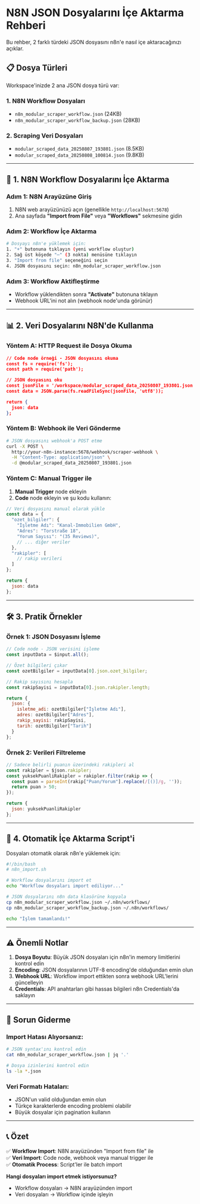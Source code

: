 # N8N JSON Dosyalarını İçe Aktarma Rehberi

Bu rehber, 2 farklı türdeki JSON dosyasını n8n'e nasıl içe aktaracağınızı açıklar.

## 📋 Dosya Türleri

Workspace'inizde 2 ana JSON dosya türü var:

### 1. **N8N Workflow Dosyaları** 
- `n8n_modular_scraper_workflow.json` (24KB)
- `n8n_modular_scraper_workflow_backup.json` (28KB)

### 2. **Scraping Veri Dosyaları**
- `modular_scraped_data_20250807_193801.json` (8.5KB)
- `modular_scraped_data_20250808_100814.json` (9.8KB)

---

## 🔄 1. N8N Workflow Dosyalarını İçe Aktarma

### Adım 1: N8N Arayüzüne Giriş
1. N8N web arayüzünüzü açın (genellikle `http://localhost:5678`)
2. Ana sayfada **"Import from File"** veya **"Workflows"** sekmesine gidin

### Adım 2: Workflow İçe Aktarma
```bash
# Dosyayı n8n'e yüklemek için:
1. "+" butonuna tıklayın (yeni workflow oluştur)
2. Sağ üst köşede "⋯" (3 nokta) menüsüne tıklayın
3. "Import from file" seçeneğini seçin
4. JSON dosyasını seçin: n8n_modular_scraper_workflow.json
```

### Adım 3: Workflow Aktifleştirme
- Workflow yüklendikten sonra **"Activate"** butonuna tıklayın
- Webhook URL'ini not alın (webhook node'unda görünür)

---

## 📊 2. Veri Dosyalarını N8N'de Kullanma

### Yöntem A: HTTP Request ile Dosya Okuma

```json
// Code node örneği - JSON dosyasını okuma
const fs = require('fs');
const path = require('path');

// JSON dosyasını oku
const jsonFile = '/workspace/modular_scraped_data_20250807_193801.json';
const data = JSON.parse(fs.readFileSync(jsonFile, 'utf8'));

return {
  json: data
};
```

### Yöntem B: Webhook ile Veri Gönderme

```bash
# JSON dosyasını webhook'a POST etme
curl -X POST \
  http://your-n8n-instance:5678/webhook/scraper-webhook \
  -H "Content-Type: application/json" \
  -d @modular_scraped_data_20250807_193801.json
```

### Yöntem C: Manual Trigger ile

1. **Manual Trigger** node ekleyin
2. **Code** node ekleyin ve şu kodu kullanın:

```javascript
// Veri dosyasını manual olarak yükle
const data = {
  "ozet_bilgiler": {
    "İşletme Adı": "Kanal-Immobilien GmbH",
    "Adres": "Torstraße 18",
    "Yorum Sayısı": "(35 Reviews)",
    // ... diğer veriler
  },
  "rakipler": [
    // rakip verileri
  ]
};

return {
  json: data
};
```

---

## 🛠️ 3. Pratik Örnekler

### Örnek 1: JSON Dosyasını İşleme
```javascript
// Code node - JSON verisini işleme
const inputData = $input.all();

// Özet bilgileri çıkar
const ozetBilgiler = inputData[0].json.ozet_bilgiler;

// Rakip sayısını hesapla
const rakipSayisi = inputData[0].json.rakipler.length;

return {
  json: {
    isletme_adi: ozetBilgiler["İşletme Adı"],
    adres: ozetBilgiler["Adres"],
    rakip_sayisi: rakipSayisi,
    tarih: ozetBilgiler["Tarih"]
  }
};
```

### Örnek 2: Verileri Filtreleme
```javascript
// Sadece belirli puanın üzerindeki rakipleri al
const rakipler = $json.rakipler;
const yuksekPuanliRakipler = rakipler.filter(rakip => {
  const puan = parseInt(rakip["Puan/Yorum"].replace(/[()]/g, ''));
  return puan > 50;
});

return {
  json: yuksekPuanliRakipler
};
```

---

## 🚀 4. Otomatik İçe Aktarma Script'i

Dosyaları otomatik olarak n8n'e yüklemek için:

```bash
#!/bin/bash
# n8n_import.sh

# Workflow dosyalarını import et
echo "Workflow dosyaları import ediliyor..."

# JSON dosyalarını n8n data klasörüne kopyala
cp n8n_modular_scraper_workflow.json ~/.n8n/workflows/
cp n8n_modular_scraper_workflow_backup.json ~/.n8n/workflows/

echo "İşlem tamamlandı!"
```

---

## ⚠️ Önemli Notlar

1. **Dosya Boyutu**: Büyük JSON dosyaları için n8n'in memory limitlerini kontrol edin
2. **Encoding**: JSON dosyalarının UTF-8 encoding'de olduğundan emin olun
3. **Webhook URL**: Workflow import ettikten sonra webhook URL'lerini güncelleyin
4. **Credentials**: API anahtarları gibi hassas bilgileri n8n Credentials'da saklayın

---

## 🔧 Sorun Giderme

### Import Hatası Alıyorsanız:
```bash
# JSON syntax'ını kontrol edin
cat n8n_modular_scraper_workflow.json | jq '.'

# Dosya izinlerini kontrol edin
ls -la *.json
```

### Veri Formatı Hataları:
- JSON'un valid olduğundan emin olun
- Türkçe karakterlerde encoding problemi olabilir
- Büyük dosyalar için pagination kullanın

---

## 📞 Özet

✅ **Workflow Import**: N8N arayüzünden "Import from file" ile  
✅ **Veri Import**: Code node, webhook veya manual trigger ile  
✅ **Otomatik Process**: Script'ler ile batch import  

**Hangi dosyaları import etmek istiyorsunuz?**
- Workflow dosyaları → N8N arayüzünden import
- Veri dosyaları → Workflow içinde işleyin